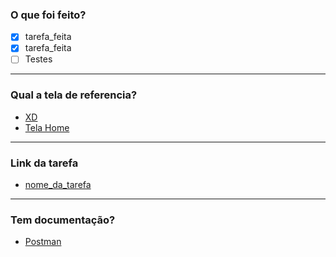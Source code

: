 ### O que foi feito?
 - [x] tarefa_feita
 - [x] tarefa_feita
 - [ ] Testes
---
### Qual a tela de referencia?
 - [XD](https://xd.adobe.com/view/)
 - [Tela Home](https://imgur.com/)
---
### Link da tarefa
- [nome_da_tarefa](link_da_tarefa)
---
### Tem documentação?
 - [Postman](https://documenter.getpostman.com/)
